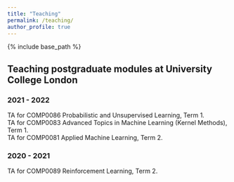 ```yaml
---
title: "Teaching"
permalink: /teaching/
author_profile: true
---
```

{% include base_path %}



## Teaching postgraduate modules at University College London

### 2021 - 2022
TA for COMP0086 Probabilistic and Unsupervised Learning, Term 1.  
TA for COMP0083 Advanced Topics in Machine Learning (Kernel Methods), Term 1.  
TA for COMP0081 Applied Machine Learning, Term 2. 

### 2020 - 2021
TA for COMP0089 Reinforcement Learning, Term 2. 



